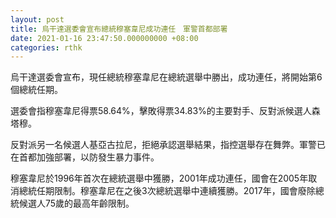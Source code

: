 ```yaml
---
layout: post
title: 烏干達選委會宣布總統穆塞韋尼成功連任　軍警首都部署
date: 2021-01-16 23:47:50.000000000 +08:00
categories: rthk
---
```


烏干達選委會宣布，現任總統穆塞韋尼在總統選舉中勝出，成功連任，將開始第6個總統任期。

選委會指穆塞韋尼得票58.64%，擊敗得票34.83%的主要對手、反對派候選人森塔穆。

反對派另一名候選人基亞古拉尼，拒絕承認選舉結果，指控選舉存在舞弊。軍警已在首都加強部署，以防發生暴力事件。

穆塞韋尼於1996年首次在總統選舉中獲勝，2001年成功連任，國會在2005年取消總統任期限制。穆塞韋尼在之後3次總統選舉中連續獲勝。2017年，國會廢除總統候選人75歲的最高年齡限制。
